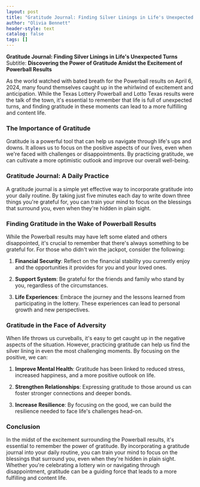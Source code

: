```yaml
---
layout: post
title: "Gratitude Journal: Finding Silver Linings in Life's Unexpected Turns"
author: "Olivia Bennett"
header-style: text
catalog: false
tags: []
---
```


**Gratitude Journal: Finding Silver Linings in Life's Unexpected Turns**
Subtitle: **Discovering the Power of Gratitude Amidst the Excitement of Powerball Results**

As the world watched with bated breath for the Powerball results on April 6, 2024, many found themselves caught up in the whirlwind of excitement and anticipation. While the Texas Lottery Powerball and Lotto Texas results were the talk of the town, it's essential to remember that life is full of unexpected turns, and finding gratitude in these moments can lead to a more fulfilling and content life.

### The Importance of Gratitude

Gratitude is a powerful tool that can help us navigate through life's ups and downs. It allows us to focus on the positive aspects of our lives, even when we're faced with challenges or disappointments. By practicing gratitude, we can cultivate a more optimistic outlook and improve our overall well-being.

### Gratitude Journal: A Daily Practice

A gratitude journal is a simple yet effective way to incorporate gratitude into your daily routine. By taking just five minutes each day to write down three things you're grateful for, you can train your mind to focus on the blessings that surround you, even when they're hidden in plain sight.

### Finding Gratitude in the Wake of Powerball Results

While the Powerball results may have left some elated and others disappointed, it's crucial to remember that there's always something to be grateful for. For those who didn't win the jackpot, consider the following:

1. **Financial Security**: Reflect on the financial stability you currently enjoy and the opportunities it provides for you and your loved ones.

2. **Support System**: Be grateful for the friends and family who stand by you, regardless of the circumstances.

3. **Life Experiences**: Embrace the journey and the lessons learned from participating in the lottery. These experiences can lead to personal growth and new perspectives.

### Gratitude in the Face of Adversity

When life throws us curveballs, it's easy to get caught up in the negative aspects of the situation. However, practicing gratitude can help us find the silver lining in even the most challenging moments. By focusing on the positive, we can:

1. **Improve Mental Health**: Gratitude has been linked to reduced stress, increased happiness, and a more positive outlook on life.

2. **Strengthen Relationships**: Expressing gratitude to those around us can foster stronger connections and deeper bonds.

3. **Increase Resilience**: By focusing on the good, we can build the resilience needed to face life's challenges head-on.

### Conclusion

In the midst of the excitement surrounding the Powerball results, it's essential to remember the power of gratitude. By incorporating a gratitude journal into your daily routine, you can train your mind to focus on the blessings that surround you, even when they're hidden in plain sight. Whether you're celebrating a lottery win or navigating through disappointment, gratitude can be a guiding force that leads to a more fulfilling and content life.